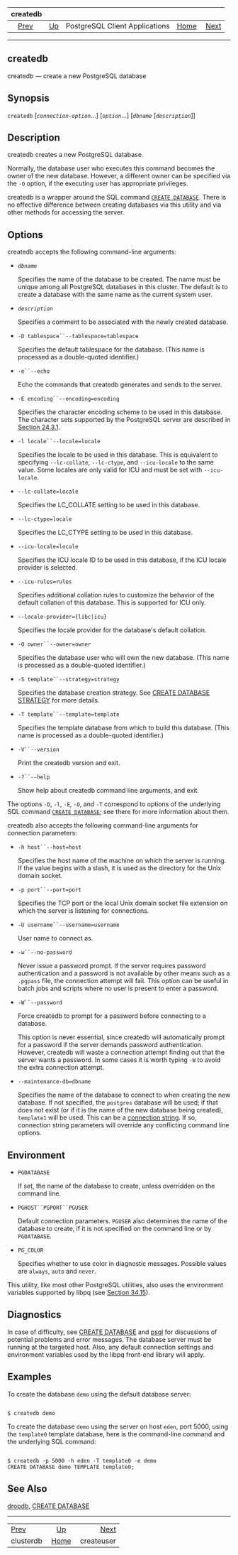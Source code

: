 <!--?xml version="1.0" encoding="UTF-8" standalone="no"?-->

|                 createdb                |                                                              |                                |                                                       |                                           |
| :-------------------------------------: | :----------------------------------------------------------- | :----------------------------: | ----------------------------------------------------: | ----------------------------------------: |
| [Prev](app-clusterdb.html "clusterdb")  | [Up](reference-client.html "PostgreSQL Client Applications") | PostgreSQL Client Applications | [Home](index.html "PostgreSQL 17devel Documentation") |  [Next](app-createuser.html "createuser") |

***

[]()

## createdb

createdb — create a new PostgreSQL database

## Synopsis

`createdb` \[*`connection-option`*...] \[*`option`*...] \[*`dbname`* \[*`description`*]]

## Description

createdb creates a new PostgreSQL database.

Normally, the database user who executes this command becomes the owner of the new database. However, a different owner can be specified via the `-O` option, if the executing user has appropriate privileges.

createdb is a wrapper around the SQL command [`CREATE DATABASE`](sql-createdatabase.html "CREATE DATABASE"). There is no effective difference between creating databases via this utility and via other methods for accessing the server.

## Options

createdb accepts the following command-line arguments:

*   *`dbname`*

    Specifies the name of the database to be created. The name must be unique among all PostgreSQL databases in this cluster. The default is to create a database with the same name as the current system user.

*   *`description`*

    Specifies a comment to be associated with the newly created database.

*   `-D tablespace``--tablespace=tablespace`

    Specifies the default tablespace for the database. (This name is processed as a double-quoted identifier.)

*   `-e``--echo`

    Echo the commands that createdb generates and sends to the server.

*   `-E encoding``--encoding=encoding`

    Specifies the character encoding scheme to be used in this database. The character sets supported by the PostgreSQL server are described in [Section 24.3.1](multibyte.html#MULTIBYTE-CHARSET-SUPPORTED "24.3.1. Supported Character Sets").

*   `-l locale``--locale=locale`

    Specifies the locale to be used in this database. This is equivalent to specifying `--lc-collate`, `--lc-ctype`, and `--icu-locale` to the same value. Some locales are only valid for ICU and must be set with `--icu-locale`.

*   `--lc-collate=locale`

    Specifies the LC\_COLLATE setting to be used in this database.

*   `--lc-ctype=locale`

    Specifies the LC\_CTYPE setting to be used in this database.

*   `--icu-locale=locale`

    Specifies the ICU locale ID to be used in this database, if the ICU locale provider is selected.

*   `--icu-rules=rules`

    Specifies additional collation rules to customize the behavior of the default collation of this database. This is supported for ICU only.

*   `--locale-provider={libc|icu}`

    Specifies the locale provider for the database's default collation.

*   `-O owner``--owner=owner`

    Specifies the database user who will own the new database. (This name is processed as a double-quoted identifier.)

*   `-S template``--strategy=strategy`

    Specifies the database creation strategy. See [CREATE DATABASE STRATEGY](sql-createdatabase.html#CREATE-DATABASE-STRATEGY) for more details.

*   `-T template``--template=template`

    Specifies the template database from which to build this database. (This name is processed as a double-quoted identifier.)

*   `-V``--version`

    Print the createdb version and exit.

*   `-?``--help`

    Show help about createdb command line arguments, and exit.

The options `-D`, `-l`, `-E`, `-O`, and `-T` correspond to options of the underlying SQL command [`CREATE DATABASE`](sql-createdatabase.html "CREATE DATABASE"); see there for more information about them.

createdb also accepts the following command-line arguments for connection parameters:

*   `-h host``--host=host`

    Specifies the host name of the machine on which the server is running. If the value begins with a slash, it is used as the directory for the Unix domain socket.

*   `-p port``--port=port`

    Specifies the TCP port or the local Unix domain socket file extension on which the server is listening for connections.

*   `-U username``--username=username`

    User name to connect as.

*   `-w``--no-password`

    Never issue a password prompt. If the server requires password authentication and a password is not available by other means such as a `.pgpass` file, the connection attempt will fail. This option can be useful in batch jobs and scripts where no user is present to enter a password.

*   `-W``--password`

    Force createdb to prompt for a password before connecting to a database.

    This option is never essential, since createdb will automatically prompt for a password if the server demands password authentication. However, createdb will waste a connection attempt finding out that the server wants a password. In some cases it is worth typing `-W` to avoid the extra connection attempt.

*   `--maintenance-db=dbname`

    Specifies the name of the database to connect to when creating the new database. If not specified, the `postgres` database will be used; if that does not exist (or if it is the name of the new database being created), `template1` will be used. This can be a [connection string](libpq-connect.html#LIBPQ-CONNSTRING "34.1.1. Connection Strings"). If so, connection string parameters will override any conflicting command line options.

## Environment

*   `PGDATABASE`

    If set, the name of the database to create, unless overridden on the command line.

*   `PGHOST``PGPORT``PGUSER`

    Default connection parameters. `PGUSER` also determines the name of the database to create, if it is not specified on the command line or by `PGDATABASE`.

*   `PG_COLOR`

    Specifies whether to use color in diagnostic messages. Possible values are `always`, `auto` and `never`.

This utility, like most other PostgreSQL utilities, also uses the environment variables supported by libpq (see [Section 34.15](libpq-envars.html "34.15. Environment Variables")).

## Diagnostics

In case of difficulty, see [CREATE DATABASE](sql-createdatabase.html "CREATE DATABASE") and [psql](app-psql.html "psql") for discussions of potential problems and error messages. The database server must be running at the targeted host. Also, any default connection settings and environment variables used by the libpq front-end library will apply.

## Examples

To create the database `demo` using the default database server:

```

$ createdb demo
```

To create the database `demo` using the server on host `eden`, port 5000, using the `template0` template database, here is the command-line command and the underlying SQL command:

```

$ createdb -p 5000 -h eden -T template0 -e demo
CREATE DATABASE demo TEMPLATE template0;
```

## See Also

[dropdb](app-dropdb.html "dropdb"), [CREATE DATABASE](sql-createdatabase.html "CREATE DATABASE")

***

|                                         |                                                              |                                           |
| :-------------------------------------- | :----------------------------------------------------------: | ----------------------------------------: |
| [Prev](app-clusterdb.html "clusterdb")  | [Up](reference-client.html "PostgreSQL Client Applications") |  [Next](app-createuser.html "createuser") |
| clusterdb                               |     [Home](index.html "PostgreSQL 17devel Documentation")    |                                createuser |
